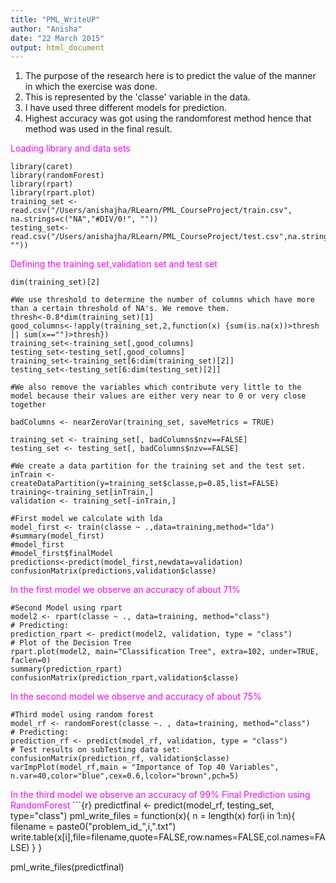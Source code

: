 ```yaml
---
title: "PML_WriteUP"
author: "Anisha"
date: "22 March 2015"
output: html_document
---
```


1. The purpose of the research here is to predict the value of the manner in which the exercise was done.
2. This is represented by the 'classe' variable in the data.
3. I have used three different models for prediction.
4. Highest accuracy was got using the randomforest method hence that method was used in the final result.

<span style="color:magenta">Loading library and data sets</span>
```{r, results='hide'}
library(caret)
library(randomForest)
library(rpart) 
library(rpart.plot) 
training_set <- read.csv("/Users/anishajha/RLearn/PML_CourseProject/train.csv", na.strings=c("NA","#DIV/0!", ""))
testing_set<-read.csv("/Users/anishajha/RLearn/PML_CourseProject/test.csv",na.strings=c("NA","#DIV/0!", ""))
```

<span style="color:magenta">Defining the training set,validation set and test set</span>
```{r }
dim(training_set)[2]

#We use threshold to determine the number of columns which have more than a certain threshold of NA's. We remove them.
thresh<-0.8*dim(training_set)[1]
good_columns<-!apply(training_set,2,function(x) {sum(is.na(x))>thresh || sum(x=="")>thresh})
training_set<-training_set[,good_columns]
testing_set<-testing_set[,good_columns]
training_set<-training_set[6:dim(training_set)[2]]
testing_set<-testing_set[6:dim(testing_set)[2]]

#We also remove the variables which contribute very little to the model because their values are either very near to 0 or very close together

badColumns <- nearZeroVar(training_set, saveMetrics = TRUE)

training_set <- training_set[, badColumns$nzv==FALSE]
testing_set <- testing_set[, badColumns$nzv==FALSE]

#We create a data partition for the training set and the test set.
inTrain <- createDataPartition(y=training_set$classe,p=0.85,list=FALSE)
training<-training_set[inTrain,]
validation <- training_set[-inTrain,]
```

```{r}
#First model we calculate with lda
model_first <- train(classe ~ .,data=training,method="lda")
#summary(model_first)
#model_first
#model_first$finalModel
predictions<-predict(model_first,newdata=validation)
confusionMatrix(predictions,validation$classe)
```
<span style="color:magenta">In the first model we observe an accuracy of about 71%</span>
```{r}
#Second Model using rpart
model2 <- rpart(classe ~ ., data=training, method="class")
# Predicting:
prediction_rpart <- predict(model2, validation, type = "class")
# Plot of the Decision Tree
rpart.plot(model2, main="Classification Tree", extra=102, under=TRUE, faclen=0)
summary(prediction_rpart)
confusionMatrix(prediction_rpart,validation$classe)
```
<span style="color:magenta">In the second model we observe and accuracy of about 75%</span>
```{r}
#Third model using random forest
model_rf <- randomForest(classe ~. , data=training, method="class")
# Predicting:
prediction_rf <- predict(model_rf, validation, type = "class")
# Test results on subTesting data set:
confusionMatrix(prediction_rf, validation$classe)
varImpPlot(model_rf,main = "Importance of Top 40 Variables", n.var=40,color="blue",cex=0.6,lcolor="brown",pch=5)
```

<span style="color:magenta">
In the third model we observe an accuracy of 99%
Final Prediction using RandomForest
</span>
```{r}
predictfinal <- predict(model_rf, testing_set, type="class")
pml_write_files = function(x){
    n = length(x)
    for(i in 1:n){
        filename = paste0("problem_id_",i,".txt")
        write.table(x[i],file=filename,quote=FALSE,row.names=FALSE,col.names=FALSE)
    }
}

pml_write_files(predictfinal)
```
